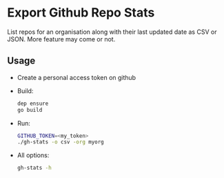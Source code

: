 # Export Github Repo Stats

List repos for an organisation along with their last updated date as CSV or JSON. More feature may
come or not.

## Usage

- Create a personal access token on github
- Build:

  ```sh
  dep ensure
  go build
  ```

- Run:

  ```sh
  GITHUB_TOKEN=<my_token>
  ./gh-stats -o csv -org myorg
  ```

- All options:

  ```sh
  gh-stats -h
  ```
